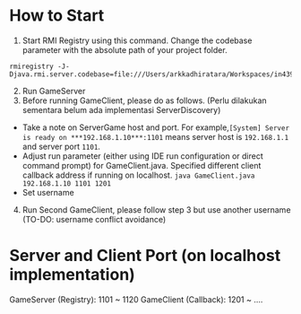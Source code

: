 # How to Start
1. Start RMI Registry using this command. Change the codebase parameter with the absolute path of your project folder.
```
rmiregistry -J-Djava.rmi.server.codebase=file:///Users/arkkadhiratara/Workspaces/in4391/bin/
```
2. Run GameServer
3. Before running GameClient, please do as follows. (Perlu dilakukan sementara belum ada implementasi ServerDiscovery) 
- Take a note on ServerGame host and port. For example,`[System] Server is ready on ***192.168.1.10***:1101` means server host is `192.168.1.1` and server port `1101`.
- Adjust run parameter (either using IDE run configuration or direct command prompt) for GameClient.java. Specified different client callback address if running on localhost. `java GameClient.java 192.168.1.10 1101 1201`
- Set username 
4. Run Second GameClient, please follow step 3 but use another username (TO-DO: username conflict avoidance)

# Server and Client Port (on localhost implementation)
GameServer (Registry): 1101 ~ 1120
GameClient (Callback): 1201 ~ ....